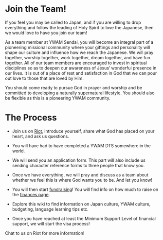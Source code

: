 # Join the Team!

If you feel you may be called to Japan, and if you are willing to drop everything and follow the leading of Holy Spirit to love the Japanese, then we would love to have you join our team!

As a team member at YWAM Sendai, you will become an integral part of a pioneering missional community where your giftings and personality will shape our culture and influence how we reach the Japanese. We will pray together, worship together, work together, dream together, and have fun together. All of our team members are encouraged to invest in spiritual disciplines so as to deepen our awareness of Jesus’ wonderful presence in our lives. It is out of a place of rest and satisfaction in God that we can pour out love to those that are loved by Him.

You should come ready to pursue God in prayer and worship and be committed to developing a naturally supernatural lifestyle. You should also be flexible as this is a pioneering YWAM community.

# The Process

* Join us on [Riot](tools.md), introduce yourself, share what God has placed on your heart, and ask us questions.

* You will have had to have completed a YWAM DTS somewhere in the world.

* We will send you an application form. This part will also include us sending character reference forms to three people that know you.

* Once we have everything, we will pray and discuss as a team about whether we feel this is where God wants you to be. And let you know!

* You will then start [fundraising](fundraising.md)! You will find info on how much to raise on the [finances page](finances.md).

* Explore this wiki to find information on Japan culture, YWAM culture, budgeting, language learning tips etc.

* Once you have reached at least the Minimum Support Level of financial support, we will start the visa process!

Chat to us on Riot for more information!
